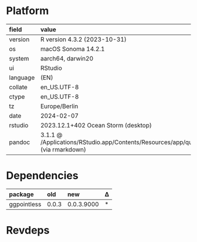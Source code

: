 # Platform

|field    |value                                                                                      |
|:--------|:------------------------------------------------------------------------------------------|
|version  |R version 4.3.2 (2023-10-31)                                                               |
|os       |macOS Sonoma 14.2.1                                                                        |
|system   |aarch64, darwin20                                                                          |
|ui       |RStudio                                                                                    |
|language |(EN)                                                                                       |
|collate  |en_US.UTF-8                                                                                |
|ctype    |en_US.UTF-8                                                                                |
|tz       |Europe/Berlin                                                                              |
|date     |2024-02-07                                                                                 |
|rstudio  |2023.12.1+402 Ocean Storm (desktop)                                                        |
|pandoc   |3.1.1 @ /Applications/RStudio.app/Contents/Resources/app/quarto/bin/tools/ (via rmarkdown) |

# Dependencies

|package     |old   |new        |Δ  |
|:-----------|:-----|:----------|:--|
|ggpointless |0.0.3 |0.0.3.9000 |*  |

# Revdeps

